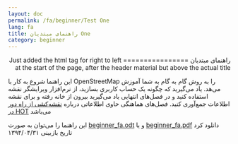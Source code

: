 ```yaml
---
layout: doc
permalink: /fa/beginner/Test One
lang: fa
title: راهنمای مبتدیان One
category: beginner
---
```

<p dir=rtl>
راهنمای مبتدیان
================
Just added the html tag for right to left at the start of the page, after the header material but above the actual title

این راهنما شروع به کار با OpenStreetMap را به روش گام به گام به شما آموزش می‌هد. یاد می‌گیرید که 
چگونه یک حساب کاربری بسازید، از نرم‌افزار ویرایشگر نقشه استفاده کنید و در فصل‌های انتهایی یاد می‌گیرید بیرون از خانه رفته 
و برای نقشه اطلاعات جمع‌آوری کنید. فصل‌های هماهنگی حاوی اطلاعاتی درباره [نقشه‌کشی از راه دور در HOT](/fa/coordination/) می‌باشد  

این راهنما را می‌توان به صورت [beginner_fa.odt](/files/beginner_fa.odt) و یا [beginner_fa.pdf](/files/beginner_fa.pdf) دانلود کرد  
تاریخ بازبینی ۱۳۹۴/۰۴/۳۱  
